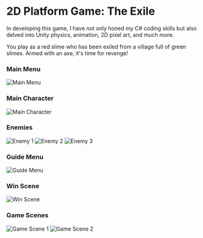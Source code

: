 # 2D Platform Game: The Exile

In developing this game, I have not only honed my C# coding skills but also delved into Unity physics, animation, 2D pixel art, and much more.

You play as a red slime who has been exiled from a village full of green slimes. Armed with an axe, it's time for revenge!

### Main Menu

![Main Menu](https://github.com/5yamach5/TheExile/assets/163719893/45b33fca-ba3a-47ce-a121-72ed7a24f0cf)

### Main Character

![Main Character](https://github.com/5yamach5/TheExile/assets/163719893/6fa69dd1-c757-401c-a4c1-94c7262fdb78)

### Enemies

![Enemy 1](https://github.com/5yamach5/TheExile/assets/163719893/2b44ef93-2b67-49d9-8d63-effa66e7ca59)
![Enemy 2](https://github.com/5yamach5/TheExile/assets/163719893/57f6eec6-ec5c-465b-9c26-33fac97a18ed)
![Enemy 3](https://github.com/5yamach5/TheExile/assets/163719893/3aa4da88-18ea-45d3-94bf-c77ac577bf6d)



### Guide Menu

![Guide Menu](https://github.com/5yamach5/TheExile/assets/163719893/e0cf058e-1e8d-4938-9241-667b6dfd17b2)

### Win Scene

![Win Scene](https://github.com/5yamach5/TheExile/assets/163719893/13a34da2-c876-484c-a7a0-a39856eb17d6)

### Game Scenes

![Game Scene 1](https://github.com/5yamach5/TheExile/assets/163719893/448195a3-4836-4023-93a9-193a1f3f3f61)
![Game Scene 2](https://github.com/5yamach5/TheExile/assets/163719893/6d7c4d84-ec25-488a-b9c0-c9649591fc21)
